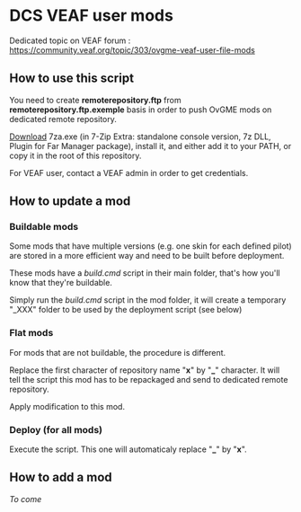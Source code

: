 # DCS VEAF user mods

Dedicated topic on VEAF forum : https://community.veaf.org/topic/303/ovgme-veaf-user-file-mods

## How to use this script

You need to create **remoterepository.ftp** from **remoterepository.ftp.exemple** basis in order to push OvGME mods on dedicated remote repository.

[Download](https://www.7-zip.org/download.html) 7za.exe (in 7-Zip Extra: standalone console version, 7z DLL, Plugin for Far Manager package), install it, and either add it to your PATH, or copy it in the root of this repository.

For VEAF user, contact a VEAF admin in order to get credentials.

## How to update a mod

### Buildable mods

Some mods that have multiple versions (e.g. one skin for each defined pilot) are stored in a more efficient way and need to be built before deployment.

These mods have a *build.cmd* script in their main folder, that's how you'll know that they're buildable.

Simply run the *build.cmd* script in the mod folder, it will create a temporary "_XXX" folder to be used by the deployment script (see below)


### Flat mods

For mods that are not buildable, the procedure is different.

Replace the first character of repository name "**x**" by "**_**" character.
It will tell the script this mod has to be repackaged and send to dedicated remote repository.

Apply modification to this mod.

### Deploy (for all mods)

Execute the script.
This one will automaticaly replace "**_**" by "**x**".

## How to add a mod

*To come*
